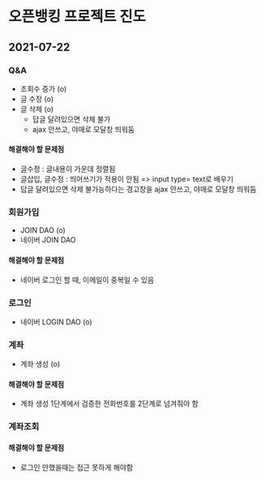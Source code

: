 # 오픈뱅킹 프로젝트 진도

## 2021-07-22 

### Q&A
- 조회수 증가 (o)
- 글 수정 (o)
- 글 삭제 (o)
	- 답글 달려있으면 삭제 불가
	- ajax 안쓰고, 야매로 모달창 띄워둠

#### 해결해야 할 문제점
- 글수정 : 글내용이 가운데 정렬됨
- 글삽입, 글수정 : 띄어쓰기가 적용이 안됨 => input type= text로 배우기
- 답글 달려있으면 삭제 불가능하다는 경고창을 ajax 안쓰고, 야매로 모달창 띄워둠


### 회원가입
- JOIN DAO (o)
- 네이버 JOIN DAO

#### 해결해야 할 문제점
- 네이버 로그인 할 때, 이메일이 중복일 수 있음

### 로그인
- 네이버 LOGIN DAO (o)

### 계좌
- 계좌 생성 (o)

#### 해결해야 할 문제점
- 계좌 생성 1단계에서 검증한 전화번호를 2단계로 넘겨줘야 함

### 계좌조회


#### 해결해야 할 문제점
- 로그인 안했을때는 접근 못하게 해야함
